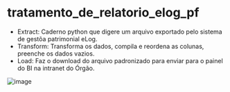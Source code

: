 # tratamento_de_relatorio_elog_pf


- Extract: Caderno python que digere um arquivo exportado pelo sistema de gestõa patrimonial eLog.
- Transform: Transforma os dados, compila e reordena as colunas, preenche os dados vazios.
- Load: Faz o download do arquivo padronizado para enviar para o painel do BI na intranet do Órgão.

![image](https://github.com/user-attachments/assets/a0f1ede0-0987-457d-acb7-d4ef048b69df)
